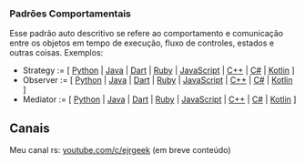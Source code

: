 ### Padrões Comportamentais

Esse padrão auto descritivo se refere ao comportamento e comunicação entre os objetos em tempo de execução, fluxo de controles, estados e outras coisas.
Exemplos:
 - Strategy := [ [Python](#) | [Java](#) | [Dart](#) | [Ruby](#) | [JavaScript](#) | [C++](#) | [C#](#) | [Kotlin](#) ]
 - Observer := [ [Python](#) | [Java](#) | [Dart](#) | [Ruby](#) | [JavaScript](#) | [C++](#) | [C#](#) | [Kotlin](#) ]
 - Mediator := [ [Python](#) | [Java](#) | [Dart](#) | [Ruby](#) | [JavaScript](#) | [C++](#) | [C#](#) | [Kotlin](#) ]

## Canais
Meu canal rs: [youtube.com/c/ejrgeek](https://www.youtube.com/channel/UCPXMKYZuYwARzKI4nagcHkQ) (em breve conteúdo)
